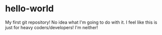 # hello-world
My first git repository! No idea what I'm going to do with it. I feel like this is just for heavy coders/developers! I'm neither!
